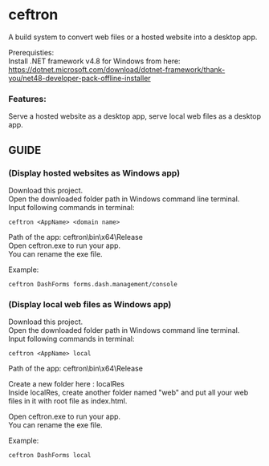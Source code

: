# ceftron
A build system to convert web files or a hosted website into a desktop app.

Prerequisties:\
Install .NET framework v4.8 for Windows from here:\
https://dotnet.microsoft.com/download/dotnet-framework/thank-you/net48-developer-pack-offline-installer

### Features:
Serve a hosted website as a desktop app, serve local web files as a desktop app.


## GUIDE

### (Display hosted websites as Windows app)

Download this project.\
Open the downloaded folder path in Windows command line terminal.\
Input following commands in terminal:

```
ceftron <AppName> <domain name>
```

Path of the app: ceftron\bin\x64\Release \
Open ceftron.exe to run your app.\
You can rename the exe file.

Example:
```
ceftron DashForms forms.dash.management/console
```


### (Display local web files as Windows app)

Download this project.\
Open the downloaded folder path in Windows command line terminal.\
Input following commands in terminal:

```
ceftron <AppName> local
```
Path of the app: ceftron\bin\x64\Release

Create a new folder here : localRes \
Inside localRes, create another folder named "web" and put all your web files in it with root file as index.html.

Open ceftron.exe to run your app.\
You can rename the exe file.

Example:
```
ceftron DashForms local
```